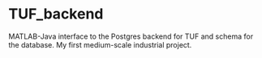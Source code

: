 # TUF_backend
MATLAB-Java interface to the Postgres backend for TUF and schema for the database.
My first medium-scale industrial project.

